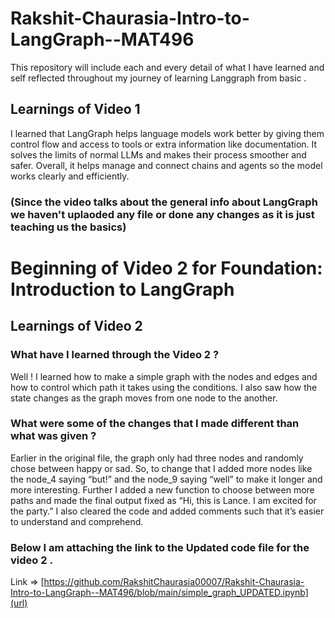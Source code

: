 # Rakshit-Chaurasia-Intro-to-LangGraph--MAT496
This repository will include each and every detail of what I have learned and self reflected throughout my journey of learning  Langgraph from basic .

## Learnings of Video 1
I learned that LangGraph helps language models work better by giving them control flow and access to tools or extra information like documentation.
It solves the limits of normal LLMs and makes their process smoother and safer.
Overall, it helps manage and connect chains and agents so the model works clearly and efficiently.
### (Since the video talks about the general info about LangGraph we haven't uplaoded any file or done any changes as it is just teaching us the basics)


# Beginning of Video 2 for Foundation: Introduction to LangGraph

## Learnings of Video 2
### What have I learned through the Video 2 ?
Well ! I learned how to make a simple graph with the nodes and edges and how to control which path it takes using the conditions.
I also saw how the state changes as the graph moves from one node to the another.

### What were some of the changes that I made different than what was given ?
Earlier in the original file, the graph only had three nodes and randomly chose between happy or sad. So, to change that I added more nodes like the node_4 saying “but!” and the node_9 saying “well” to make it longer and more interesting. Further I added a new function to choose between more paths and made the final output fixed as “Hi, this is Lance. I am excited for the party.” I also cleared the code and added comments such that it’s easier to understand and comprehend.

### Below I am attaching the link to the Updated code file for the video 2 .
Link => [https://github.com/RakshitChaurasia00007/Rakshit-Chaurasia-Intro-to-LangGraph--MAT496/blob/main/simple_graph_UPDATED.ipynb](url)


